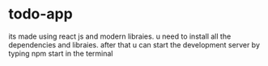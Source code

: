 # todo-app
its made using react js and modern libraies. 
u need to install all the dependencies and libraies. 
after that u can start the development server by typing npm start in the terminal

